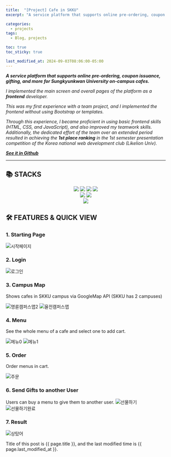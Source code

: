 ```yaml
---
title:  "[Project] Cafe in SKKU"
excerpt: "A service platform that supports online pre-ordering, coupon issuance, gifting, and more for Sungkyunkwan University on-campus cafes."

categories:
  - projects
tags:
  - Blog, projects

toc: true
toc_sticky: true

last_modified_at: 2024-09-03T08:06:00-05:00
---
```



***A service platform that supports online pre-ordering, coupon issuance, gifting, and more for Sungkyunkwan University on-campus cafes.***

*I implemented the main screen and overall pages of the platform as a **frontend** developer.*

*This was my first experience with a team project, and I implemented the frontend without using Bootstrap or templates.*

*Through this experience, I became proficient in using basic frontend skills (HTML, CSS, and JavaScript), and also improved my teamwork skills. Additionally, the dedicated effort of the team over an extended period resulted in achieving the **1st place ranking** in the 1st semester presentation competition of the Korea national web development club (Likelion Univ).*


***[See it in Github](https://github.com/hail2222/Cafe-in-SKKU)***

----------------

## 📚 STACKS

<div align=center> 
  <img src="https://img.shields.io/badge/html5-E34F26?style=for-the-badge&logo=html5&logoColor=white"> 
  <img src="https://img.shields.io/badge/css-1572B6?style=for-the-badge&logo=css3&logoColor=white"> 
  <img src="https://img.shields.io/badge/javascript-F7DF1E?style=for-the-badge&logo=javascript&logoColor=black"> 
  <img src="https://img.shields.io/badge/jquery-0769AD?style=for-the-badge&logo=jquery&logoColor=white">
  <br>

  <img src="https://img.shields.io/badge/python-3776AB?style=for-the-badge&logo=python&logoColor=white"> 
  <img src="https://img.shields.io/badge/django-092E20?style=for-the-badge&logo=django&logoColor=white">
  <br>
    
  <img src="https://img.shields.io/badge/github-181717?style=for-the-badge&logo=github&logoColor=white">
  <br>
</div>




## 🛠️ FEATURES & QUICK VIEW

### 1. Starting Page

![시작페이지](https://github.com/hail2222/Cafe-in-SKKU/assets/100838589/ae3e9fa2-d59d-41e8-9abf-396e1e280906)

### 2. Login

![로그인](https://github.com/hail2222/Cafe-in-SKKU/assets/100838589/75f88b3d-08a1-45e8-a483-cca7f8f66c34)

### 3. Campus Map

Shows cafes in SKKU campus via GoogleMap API (SKKU has 2 campuses)

![명륜캠퍼스맵2](https://github.com/hail2222/Cafe-in-SKKU/assets/100838589/27beab1a-eed4-464e-b16e-70c368b0b54a)
![율전캠퍼스맵](https://github.com/hail2222/Cafe-in-SKKU/assets/100838589/e0a703eb-5ebe-44b6-8a0a-92f372e05dc4)


### 4. Menu

See the whole menu of a cafe and select one to add cart.

![메뉴0](https://github.com/hail2222/Cafe-in-SKKU/assets/100838589/b8889c4b-f394-4303-bcb0-4224163c8861)
![메뉴1](https://github.com/hail2222/Cafe-in-SKKU/assets/100838589/79d57656-9a08-4d6d-82d6-78e7307f49d8)

### 5. Order

Order menus in cart.

![주문](https://github.com/hail2222/Cafe-in-SKKU/assets/100838589/e56bfd40-ff3b-4154-a08c-8cd21a2d9e31)

### 6. Send Gifts to another User

Users can buy a menu to give them to another user.
![선물하기](https://github.com/hail2222/Cafe-in-SKKU/assets/100838589/fb39ed51-c4c7-4597-8b4d-426503d6c52b)
![선물하기완료](https://github.com/hail2222/Cafe-in-SKKU/assets/100838589/a5649774-6a6c-499c-aa63-0bae342f4e1d)

### 7. Result
![상탔어](https://github.com/hail2222/Cafe-in-SKKU/assets/100838589/074a01ff-0a59-4c21-a569-e1e605fda0f2)


Title of this post is {{ page.title }},
and the last modified time is {{ page.last_modified_at }}.
    
